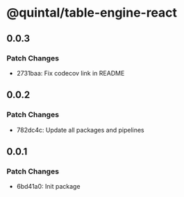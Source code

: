 # @quintal/table-engine-react

## 0.0.3

### Patch Changes

- 2731baa: Fix codecov link in README

## 0.0.2

### Patch Changes

- 782dc4c: Update all packages and pipelines

## 0.0.1

### Patch Changes

- 6bd41a0: Init package

